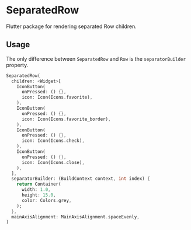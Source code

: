 # SeparatedRow

Flutter package for rendering separated Row children.

## Usage

The only difference between `SeparatedRow` and `Row` is the `separatorBuilder` property.

```dart
SeparatedRow(
  children: <Widget>[
    IconButton(
      onPressed: () {},
      icon: Icon(Icons.favorite),
    ),
    IconButton(
      onPressed: () {},
      icon: Icon(Icons.favorite_border),
    ),
    IconButton(
      onPressed: () {},
      icon: Icon(Icons.check),
    ),
    IconButton(
      onPressed: () {},
      icon: Icon(Icons.close),
    ),
  ],
  separatorBuilder: (BuildContext context, int index) {
    return Container(
      width: 1.0,
      height: 15.0,
      color: Colors.grey,
    );
  },
  mainAxisAlignment: MainAxisAlignment.spaceEvenly,
)
```